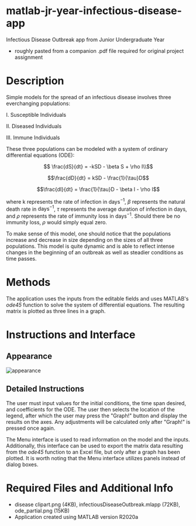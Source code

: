 # matlab-jr-year-infectious-disease-app
Infectious Disease Outbreak app from Junior Undergraduate Year
- roughly pasted from a companion .pdf file required for original project assignment
# Description
Simple models for the spread of an infectious disease involves three everchanging populations:

I. Susceptible Individuals

II. Diseased Individuals

III. Immune Individuals

These three populations can be modeled with a system of ordinary differential equations (ODE):

```math
 \frac{dS}{dt} = -kSD - \beta S + \rho I\\
 ```
 ```math
 \frac{dD}{dt} = kSD - \frac{1}{\tau}D
 ```
 ```math
 \frac{dI}{dt} = \frac{1}{\tau}D - \beta I - \rho I
 ```
 
where k represents the rate of infection in $\text{days}^{-1}$, $\beta$ represents the natural death rate in $\text{days}^{-1}$, $\tau$ represents the average duration of infection in days, and $\rho$ represents the rate of immunity loss in $\text{days}^{-1}$. Should there be no immunity loss, $\rho$ would simply equal zero.

To make sense of this model, one should notice that the populations increase and decrease in size depending on the sizes of all three populations. This model is quite dynamic and is able to reflect intense changes in the beginning of an outbreak as well as steadier conditions as time passes.


# Methods
The application uses the inputs from the editable fields and uses MATLAB's _ode45_ function to solve the system of differential equations. The resulting matrix is plotted as three lines in a graph.

# Instructions and Interface
## Appearance
![appearance](https://user-images.githubusercontent.com/104951062/217685862-d197fd95-d939-4240-9545-5154b2e281da.png)

## Detailed Instructions
The user must input values for the initial conditions, the time span desired, and coefficients for the ODE. The user then selects the location of the legend, after which the user may press the "Graph!" button and display the results on the axes. Any adjustments will be calculated only after "Graph!" is pressed once again.

The Menu interface is used to read information on the model and the inputs. Additionally, this interface can be used to export the matrix data resulting from the _ode45_ function to an Excel file, but only after a graph has been plotted. It is worth noting that the Menu interface utilizes panels instead of dialog boxes.


# Required Files and Additional Info
- disease clipart.png (4KB), infectiousDiseaseOutbreak.mlapp (72KB), ode_partial.png (15KB)
- Application created using MATLAB version R2020a
